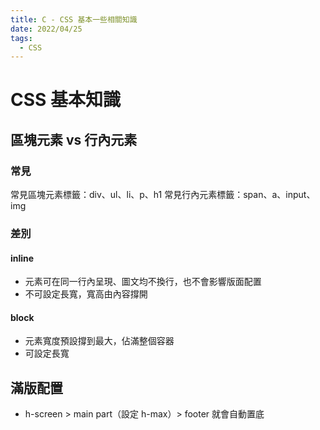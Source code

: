 ```yaml
---
title: C - CSS 基本一些相關知識
date: 2022/04/25
tags:
  - CSS
---
```

# CSS 基本知識
## 區塊元素 vs 行內元素
### 常見
常見區塊元素標籤：div、ul、li、p、h1
常見行內元素標籤：span、a、input、img
### 差別
#### inline
* 元素可在同一行內呈現、圖文均不換行，也不會影響版面配置
* 不可設定長寬，寬高由內容撐開
#### block
* 元素寬度預設撐到最大，佔滿整個容器
* 可設定長寬
## 滿版配置
* h-screen > main part（設定 h-max）> footer 就會自動置底
